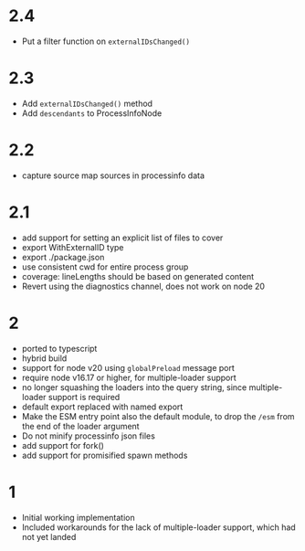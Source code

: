 # 2.4

- Put a filter function on `externalIDsChanged()`

# 2.3

- Add `externalIDsChanged()` method
- Add `descendants` to ProcessInfoNode

# 2.2

- capture source map sources in processinfo data

# 2.1

- add support for setting an explicit list of files to cover
- export WithExternalID type
- export ./package.json
- use consistent cwd for entire process group
- coverage: lineLengths should be based on generated content
- Revert using the diagnostics channel, does not work on node 20

# 2

- ported to typescript
- hybrid build
- support for node v20 using `globalPreload` message port
- require node v16.17 or higher, for multiple-loader support
- no longer squashing the loaders into the query string, since
  multiple-loader support is required
- default export replaced with named export
- Make the ESM entry point also the default module, to drop the `/esm`
  from the end of the loader argument
- Do not minify processinfo json files
- add support for fork()
- add support for promisified spawn methods

# 1

- Initial working implementation
- Included workarounds for the lack of multiple-loader support,
  which had not yet landed
